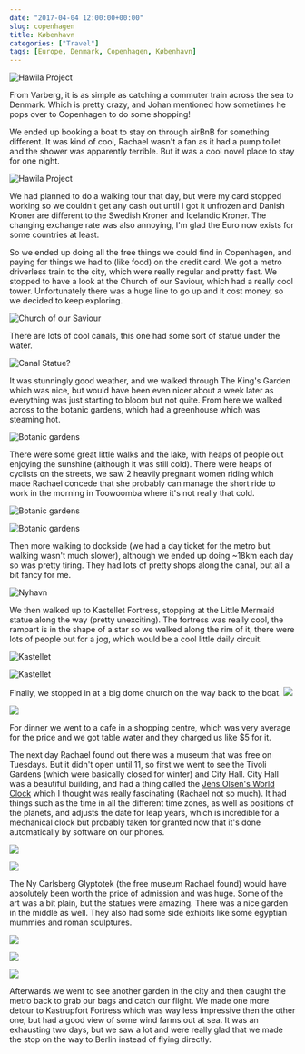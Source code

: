 ```yaml
---
date: "2017-04-04 12:00:00+00:00"
slug: copenhagen
title: København
categories: ["Travel"]
tags: [Europe, Denmark, Copenhagen, København]
---
```


![](boat1.jpg "Hawila Project")

From Varberg, it is as simple as catching a commuter train across the sea to Denmark. Which is pretty crazy, and Johan mentioned how sometimes he pops over to Copenhagen to do some shopping!

We ended up booking a boat to stay on through airBnB for something different. It was kind of cool, Rachael wasn't a fan as it had a pump toilet and the shower was apparently terrible. But it was a cool novel place to stay for one night.

![](boat2.jpg "Hawila Project")

We had planned to do a walking tour that day, but were my card stopped working so we couldn't get any cash out until I got it unfrozen and Danish Kroner are different to the Swedish Kroner and Icelandic Kroner. The changing exchange rate was also annoying, I'm glad the Euro now exists for some countries at least.

So we ended up doing all the free things we could find in Copenhagen, and paying for things we had to (like food) on the credit card. We got a metro driverless train to the city, which were really regular and pretty fast. We stopped to have a look at the Church of our Saviour, which had a really cool tower. Unfortunately there was a huge line to go up and it cost money, so we decided to keep exploring.

![](ChurchofOurSaviour.jpg "Church of our Saviour")

There are lots of cool canals, this one had some sort of statue under the water.

![](canal.jpg "Canal Statue?")

It was stunningly good weather, and we walked through The King's Garden which was nice, but would have been even nicer about a week later as everything was just starting to bloom but not quite. From here we walked across to the botanic gardens, which had a greenhouse which was steaming hot.

![](botanic1.jpg "Botanic gardens")

There were some great little walks and the lake, with heaps of people out enjoying the sunshine (although it was still cold). There were heaps of cyclists on the streets, we saw 2 heavily pregnant women riding which made Rachael concede that she probably can manage the short ride to work in the morning in Toowoomba where it's not really that cold.

![](botanic2.jpg "Botanic gardens")

![](botanic3.jpg "Botanic gardens")

Then more walking to dockside (we had a day ticket for the metro but walking wasn't much slower), although we ended up doing ~18km each day so was pretty tiring. They had lots of pretty shops along the canal, but all a bit fancy for me.

![](Nyhavn.jpg "Nyhavn")

We then walked up to Kastellet Fortress, stopping at the Little Mermaid statue along the way (pretty unexciting). The fortress was really cool, the rampart is in the shape of a star so we walked along the rim of it, there were lots of people out for a jog, which would be a cool little daily circuit.

 ![](Kastellet1.jpg "Kastellet")

 ![](Kastellet2.jpg "Kastellet")

Finally, we stopped in at a big dome church on the way back to the boat.
![](FrederiksKirke1.jpg "")

![](FrederiksKirke2.jpg "")

For dinner we went to a cafe in a shopping centre, which was very average for the price and we got table water and they charged us like $5 for it.

The next day Rachael found out there was a museum that was free on Tuesdays. But it didn't open until 11, so first we went to see the Tivoli Gardens (which were basically closed for winter) and City Hall. City Hall was a beautiful building, and had a thing called the [Jens Olsen's World Clock](https://en.wikipedia.org/wiki/Jens_Olsen%27s_World_Clock) which I thought was really fascinating (Rachael not so much). It had things such as the time in all the different time zones, as well as positions of the planets, and adjusts the date for leap years, which is incredible for a mechanical clock but probably taken for granted now that it's done automatically by software on our phones.

![](cityhall.jpg "")

![](worldclock.jpg "")

The Ny Carlsberg Glyptotek (the free museum Rachael found) would have absolutely been worth the price of admission and was huge.
Some of the art was a bit plain, but the statues were amazing. There was a nice garden in the middle as well. They also had some side exhibits like some egyptian mummies and roman sculptures.

![](Glyptotek1.jpg "")

![](Glyptotek3.jpg "")

![](Glyptotek2.jpg "")

Afterwards we went to see another garden in the city and then caught the metro back to grab our bags and catch our flight.
We made one more detour to Kastrupfort Fortress which was way less impressive then the other one, but had a good view of some wind farms out at sea.
It was an exhausting two days, but we saw a lot and were really glad that we made the stop on the way to Berlin instead of flying directly.
